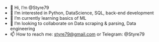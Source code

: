 - 👋 Hi, I’m @Styre79
- 👀 I’m interested in Python, DataScience, SQL, back-end development
- 🌱 I’m currently learning basics of ML
- 💞️ I’m looking to collaborate on Data scraping & parsing, Data engineering
- 📫 How to reach me: styre79@gmail.com or Telegram: @Styre79

<!---
Styre79/Styre79 is a ✨ special ✨ repository because its `README.md` (this file) appears on your GitHub profile.
You can click the Preview link to take a look at your changes.
--->
